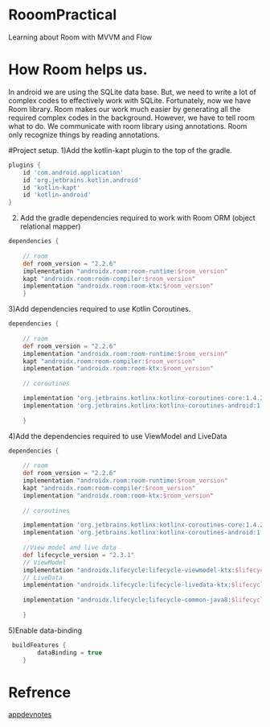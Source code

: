 # RooomPractical
Learning about Room with MVVM and Flow</br>



# How Room helps us.</br>
In android we are using the SQLite data base. But, we need to write a lot of complex codes to 
effectively work with SQLite. Fortunately, now we have Room library. Room makes our work much easier
by generating all the required complex codes in the background. However, we have to tell room what to
do. We communicate with room library using annotations. Room only recognize things by reading annotations.

#Project setup.
1)Add the kotlin-kapt plugin to the top of the gradle.

```gradle
plugins {
    id 'com.android.application'
    id 'org.jetbrains.kotlin.android'
    id 'kotlin-kapt'
    id 'kotlin-android'
}
```
2) Add the gradle dependencies required to work with Room ORM (object relational mapper)


```gradle
dependencies {
    
    // room
    def room_version = "2.2.6"
    implementation "androidx.room:room-runtime:$room_version"
    kapt "androidx.room:room-compiler:$room_version"
    implementation "androidx.room:room-ktx:$room_version"
    }
```

3)Add dependencies required to use Kotlin Coroutines.
```gradle
dependencies {
    
    // room
    def room_version = "2.2.6"
    implementation "androidx.room:room-runtime:$room_version"
    kapt "androidx.room:room-compiler:$room_version"
    implementation "androidx.room:room-ktx:$room_version"
    
    // coroutines

    implementation 'org.jetbrains.kotlinx:kotlinx-coroutines-core:1.4.2'
    implementation 'org.jetbrains.kotlinx:kotlinx-coroutines-android:1.4.2'
    
    }
```

4)Add the dependencies required to use ViewModel and LiveData

```gradle
dependencies {
    
    // room
    def room_version = "2.2.6"
    implementation "androidx.room:room-runtime:$room_version"
    kapt "androidx.room:room-compiler:$room_version"
    implementation "androidx.room:room-ktx:$room_version"
    
    // coroutines

    implementation 'org.jetbrains.kotlinx:kotlinx-coroutines-core:1.4.2'
    implementation 'org.jetbrains.kotlinx:kotlinx-coroutines-android:1.4.2'
    
    //View model and live data
    def lifecycle_version = "2.3.1"
    // ViewModel
    implementation "androidx.lifecycle:lifecycle-viewmodel-ktx:$lifecycle_version"
    // LiveData
    implementation "androidx.lifecycle:lifecycle-livedata-ktx:$lifecycle_version"
    
    implementation "androidx.lifecycle:lifecycle-common-java8:$lifecycle_version"
    
    }
```

5)Enable data-binding
```gradle
 buildFeatures {
        dataBinding = true
    }
```









# Refrence
<a href="https://appdevnotes.com/android-mvvm-project-example/">appdevnotes</a>
